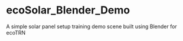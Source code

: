 # ecoSolar_Blender_Demo
A simple solar panel setup training demo scene built using Blender for ecoTRN
